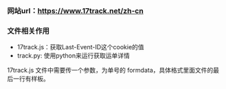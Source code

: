 ### 网站url：https://www.17track.net/zh-cn

### 文件相关作用
* 17track.js：获取Last-Event-ID这个cookie的值
* track.py: 使用python来运行获取运单详情

17track.js 文件中需要传一个参数，为单号的 formdata，具体格式里面文件的最后一行有样板。

